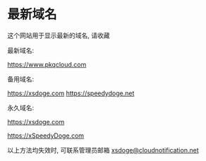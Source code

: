 # 最新域名
这个网站用于显示最新的域名, 请收藏

最新域名:

https://www.pkqcloud.com

备用域名:

https://xsdoge.com
https://speedydoge.net

永久域名:

https://xsdoge.com

https://xSpeedyDoge.com

以上方法均失效时, 可联系管理员邮箱
xsdoge@cloudnotification.net
